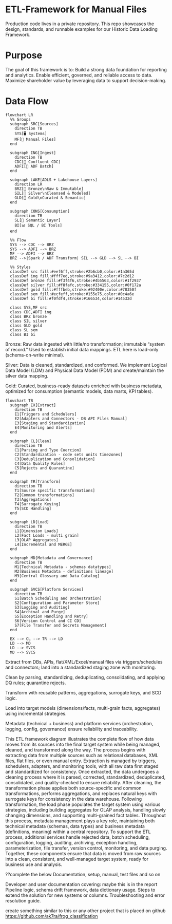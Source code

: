 # ETL-Framework for Manual Files
Production code lives in a private repository. This repo showcases the design, standards, and runnable examples for our Historic Data Loading Framework.

# Purpose
The goal of this framework is to:
Build a strong data foundation for reporting and analytics.
Enable efficient, governed, and reliable access to data.
Maximize shareholder value by leveraging data to support decision-making.

# Data Flow
```mermaid
flowchart LR
  %% Groups
  subgraph SRC[Sources]
    direction TB
    SYS[🖥️ Systems]
    MF[📄 Manual Files]
  end

  subgraph ING[Ingest]
    direction TB
    CDC[🔁 Confluent CDC]
    ADFI[🧭 ADF Batch]
  end

  subgraph LAKE[ADLS + Lakehouse Layers]
    direction LR
    BRZ[🥉 Bronze\nRaw & Immutable]
    SIL[🥈 Silver\nCleansed & Modeled]
    GLD[🥇 Gold\nCurated & Semantic]
  end

  subgraph CONS[Consumption]
    direction TB
    SL[🧠 Semantic Layer]
    BI[📊 SQL / BI Tools]
  end

  %% Flow
  SYS --> CDC --> BRZ
  SYS --> ADFI --> BRZ
  MF --> ADFI --> BRZ
  BRZ -->|Spark / ADF Transform| SIL --> GLD --> SL --> BI

  %% Styles
  classDef src fill:#eef6ff,stroke:#2b6cb0,color:#1a365d
  classDef ing fill:#fff7ed,stroke:#9a3412,color:#7c2d12
  classDef bronze fill:#f3f4f6,stroke:#4b5563,color:#1f2937
  classDef silver fill:#f8fafc,stroke:#334155,color:#0f172a
  classDef gold fill:#fffbeb,stroke:#92400e,color:#78350f
  classDef sem fill:#ecfeff,stroke:#155e75,color:#0c4a6e
  classDef bi fill:#f0fdf4,stroke:#166534,color:#14532d

  class SYS,MF src
  class CDC,ADFI ing
  class BRZ bronze
  class SIL silver
  class GLD gold
  class SL sem
  class BI bi

```
Bronze: Raw data ingested with little/no transformation; immutable “system of record.” Used to establish initial data mappings. ETL here is load-only (schema-on-write minimal).

Silver: Data is cleaned, standardized, and conformed. We implement Logical Data Model (LDM) and Physical Data Model (PDM) and create/maintain the silver data mapping.

Gold: Curated, business-ready datasets enriched with business metadata, optimized for consumption (semantic models, data marts, KPI tables).

```mermaid
flowchart TB
  subgraph EX[Extract]
    direction TB
    E1[Triggers and Schedulers]
    E2[Adapters and Connectors - DB API Files Manual]
    E3[Staging and Standardization]
    E4[Monitoring and Alerts]
  end

  subgraph CL[Clean]
    direction TB
    C1[Parsing and Type Coercion]
    C2[Standardization - code sets units timezones]
    C3[Deduplication and Consolidation]
    C4[Data Quality Rules]
    C5[Rejects and Quarantine]
  end

  subgraph TR[Transform]
    direction TB
    T1[Source specific transformations]
    T2[Common transformations]
    T3[Aggregations]
    T4[Surrogate Keying]
    T5[SCD Handling]
  end

  subgraph LD[Load]
    direction TB
    L1[Dimension Loads]
    L2[Fact Loads - multi grain]
    L3[OLAP Aggregates]
    L4[Incremental and MERGE]
  end

  subgraph MD[Metadata and Governance]
    direction TB
    M1[Technical Metadata - schemas datatypes]
    M2[Business Metadata - definitions lineage]
    M3[Central Glossary and Data Catalog]
  end

  subgraph SVCS[Platform Services]
    direction TB
    S1[Batch Scheduling and Orchestration]
    S2[Configuration and Parameter Store]
    S3[Logging and Auditing]
    S4[Archival and Purge]
    S5[Exception Handling and Retry]
    S6[Version Control and CI CD]
    S7[File Transfer and Secrets Management]
  end

  EX --> CL --> TR --> LD
  LD --> MD
  LD --> SVCS
  MD --> SVCS

```

Extract from DBs, APIs, flat/XML/Excel/manual files via triggers/schedules and connectors; land into a standardized staging zone with monitoring.

Clean by parsing, standardizing, deduplicating, consolidating, and applying DQ rules; quarantine rejects.

Transform with reusable patterns, aggregations, surrogate keys, and SCD logic.

Load into target models (dimensions/facts, multi-grain facts, aggregates) using incremental strategies.

Metadata (technical + business) and platform services (orchestration, logging, config, governance) ensure reliability and traceability.

This ETL framework diagram illustrates the complete flow of how data moves from its sources into the final target system while being managed, cleaned, and transformed along the way. The process begins with extracting data from multiple sources such as relational databases, XML files, flat files, or even manual entry. Extraction is managed by triggers, schedulers, adapters, and monitoring tools, with all raw data first staged and standardized for consistency. Once extracted, the data undergoes a cleaning process where it is parsed, corrected, standardized, deduplicated, consolidated, and quality-checked to ensure reliability. After cleaning, the transformation phase applies both source-specific and common transformations, performs aggregations, and replaces natural keys with surrogate keys for consistency in the data warehouse. Following transformation, the load phase populates the target system using various strategies, including building aggregates for OLAP analysis, handling slowly changing dimensions, and supporting multi-grained fact tables. Throughout this process, metadata management plays a key role, maintaining both technical metadata (schemas, data types) and business metadata (definitions, meaning) within a central repository. To support the ETL process, additional services handle rejected data, batch scheduling, configuration, logging, auditing, archiving, exception handling, parameterization, file transfer, version control, monitoring, and data purging. Together, these components ensure that data is moved from raw sources into a clean, consistent, and well-managed target system, ready for business use and analysis.

??complete the below
Documentation, setup, manual, test files and so on

Developer and user documentation covering: maybe this is in the report
Pipeline logic, schema drift framework, data dictionary usage.
Steps to extend the solution for new systems or columns.
Troubleshooting and error resolution guide.

create something similar to this or any other project that is placed on github
https://github.com/ak7ra/frog_classification
